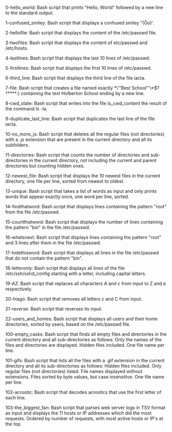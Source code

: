 0-hello_world: Bash script that prints "Hello, World" followed by a new line to the standard output.

1-confused_smiley: Bash script that displays a confused smiley "(Ôo)'.

2-hellofile: Bash script that displays the content of the /etc/passwd file.

3-twofiles: Bash script that displays the content of etc/passwd and /etc/hosts.

4-lastlines: Bash script that displays the last 10 lines of /etc/passwd.

5-firstlines: Bash script that displays the first 10 lines of /etc/passwd.

6-third_line: Bash script that displays the third line of the file iacta.

7-file: Bash script that creates a file named exactly \*\\'"Best School"\'\\*$\?\*\*\*\*\*:) containing the text Holberton School ending by a new line.

8-cwd_state: Bash script that writes into the file ls_cwd_content the result of the command ls -la.

9-duplicate_last_line: Bash script that duplicates the last line of the file iacta.

10-no_more_js: Bash script that deletes all the regular files (not directories) with a .js extension that are present in the current directory and all its subfolders.

11-directories: Bash script that counts the number of directories and sub-directories in the current directory, not including the current and parent directories but counting hidden ones.

12-newest_file: Bash script that displays the 10 newest files in the current directory, one file per line, sorted from newest to oldest.

13-unique: Bash script that takes a list of words as input and only prints words that appear exactly once, one word per line, sorted.

14-findthatword: Bash script that displays lines containing the pattern "root" from the file /etc/passwd.

15-countthatword: Bash script that displays the number of lines containing the pattern "bin" in the file /etc/passwd.

16-whatsnext: Bash script that displays lines containing the pattern "root" and 3 lines after them in the file /etc/passwd.

17-hidethisword: Bash script that displays all lines in the file /etc/passwd that do not contain the pattern "bin".

18-letteronly: Bash script that displays all lines of the file /etc/ssh/sshd_config starting with a letter, including capital letters.

19-AZ: Bash script that replaces all characters A and c from input to Z and e respectively.

20-hiago: Bash script that removes all letters c and C from input.

21-reverse: Bash script that reverses its input.

22-users_and_homes: Bash script that displays all users and their home directories, sorted by users, based on the /etc/passwd file.

100-empty_casks: Bash script that finds all empty files and directories in the current directory and all sub-directories as follows:
Only the names of the files and directories are displayed.
Hidden files included.
One file name per line.

101-gifs: Bash script that lists all the files with a .gif extension in the current directory and all its sub-directories as follows:
Hidden files included.
Only regular files (not directories) listed.
File names displayed without extensions.
Files sorted by byte values, but case insensitive.
One file name per line.

102-acrostic: Bash script that decodes acrostics that use the first letter of each line.

103-the_biggest_fan: Bash script that parses web server logs in TSV format as input and displays the 11 hosts or IP addresses which did the most requests.
Ordered by number of requests, with most active hosts or IP's at the top.
 

